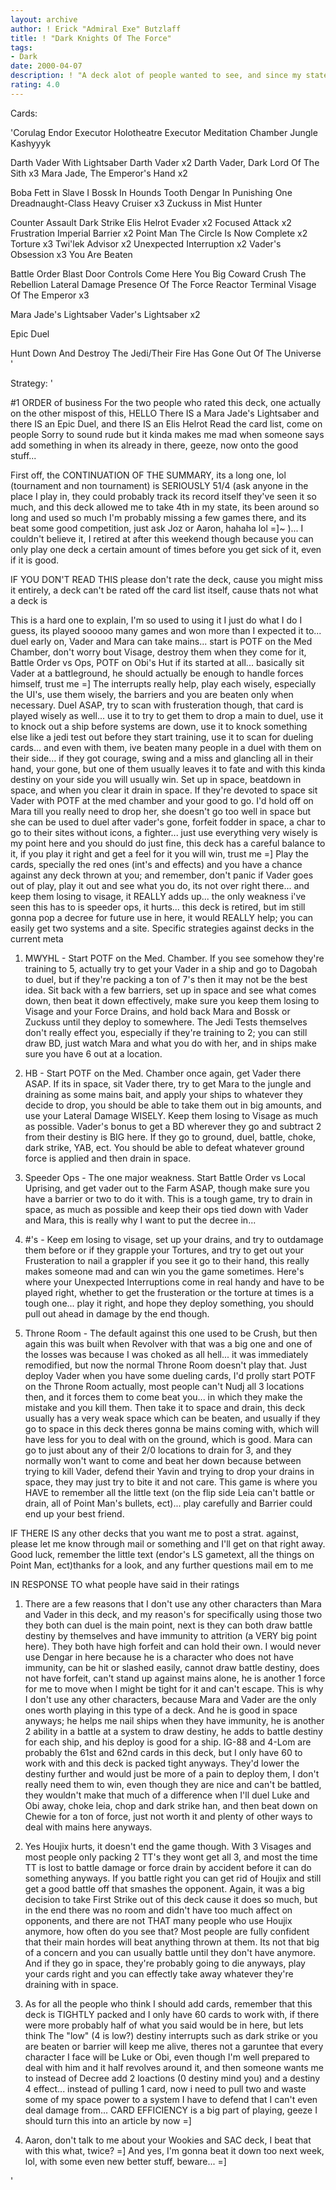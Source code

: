 ```yaml
---
layout: archive
author: ! Erick "Admiral Exe" Butzlaff
title: ! "Dark Knights Of The Force"
tags:
- Dark
date: 2000-04-07
description: ! "A deck alot of people wanted to see, and since my state is done here it is... out of its entire existance, made just after JP released, its cumulative record (I actually kept track on a little piece of paper in the deck box) (tournament and non tournament"
rating: 4.0
---
```

Cards: 

'Corulag
Endor
Executor Holotheatre
Executor Meditation Chamber
Jungle
Kashyyyk

Darth Vader With Lightsaber
Darth Vader  x2
Darth Vader, Dark Lord Of The Sith  x3
Mara Jade, The Emperor's Hand	x2

Boba Fett in Slave I
Bossk In Hounds Tooth
Dengar In Punishing One
Dreadnaught-Class Heavy Cruiser  x3
Zuckuss in Mist Hunter

Counter Assault
Dark Strike
Elis Helrot
Evader	x2
Focused Attack	x2
Frustration
Imperial Barrier  x2
Point Man
The Circle Is Now Complete  x2
Torture  x3
Twi'lek Advisor  x2
Unexpected Interruption  x2
Vader's Obsession  x3
You Are Beaten

Battle Order
Blast Door Controls
Come Here You Big Coward
Crush The Rebellion
Lateral Damage
Presence Of The Force
Reactor Terminal
Visage Of The Emperor  x3

Mara Jade's Lightsaber
Vader's Lightsaber  x2

Epic Duel

Hunt Down And Destroy The Jedi/Their Fire Has Gone Out Of The Universe	'

Strategy: '

#1 ORDER of business  For the two people who rated this deck, one actually on the other mispost of this, HELLO  There IS a Mara Jade's Lightsaber and there IS an Epic Duel, and there IS an Elis Helrot Read the card list, come on people  Sorry to sound rude but it kinda makes me mad when someone says add something in when its already in there, geeze, now onto the good stuff...


First off, the CONTINUATION OF THE SUMMARY, its a long one, lol (tournament and non tournament) is SERIOUSLY 51/4 (ask anyone in the place I play in, they could probably track its record itself they've seen it so much, and this deck allowed me to take 4th in my state, its been around so long and used so much I'm probably missing a few games there, and its beat some good competition, just ask Joz or Aaron, hahaha lol =]~ )... I couldn't believe it, I retired at after this weekend though because you can only play one deck a certain amount of times before you get sick of it, even if it is good.


IF YOU DON'T READ THIS please don't rate the deck, cause you might miss it entirely, a deck can't be rated off the card list itself, cause thats not what a deck is

This is a hard one to explain, I'm so used to using it I just do what I do I guess, its played sooooo many games and won more than I expected it to... duel early on, Vader and Mara can take mains... start is POTF on the Med Chamber, don't worry bout Visage, destroy them when they come for it, Battle Order vs Ops, POTF on Obi's Hut if its started at all... basically sit Vader at a battleground, he should actually be enough to handle forces himself, trust me =] The interrupts really help, play each wisely, especially the UI's, use them wisely, the barriers and you are beaten only when necessary.  Duel ASAP, try to scan with frusteration though, that card is played wisely as well... use it to try to get them to drop a main to duel, use it to knock out a ship before systems are down, use it to knock something else like a jedi test out before they start training, use it to scan for dueling cards... and even with them, ive beaten many people in a duel with them on their side... if they got courage, swing and a miss and glancling all in their hand, your gone, but one of them usually leaves it to fate and with this kinda destiny on your side you will usually win.  Set up in space, beatdown in space, and when you clear it drain in space.  If they're devoted to space sit Vader with POTF at the med chamber and your good to go.	I'd hold off on Mara till you really need to drop her, she doesn't go too well in space but she can be used to duel after vader's gone, forfeit fodder in space, a char to go to their sites without icons, a fighter... just use everything very wisely is my point here and you should do just fine, this deck has a careful balance to it, if you play it right and get a feel for it you will win, trust me =]  Play the cards, specially the red ones (int's and effects) and you have a chance against any deck thrown at you; and remember, don't panic if Vader goes out of play, play it out and see what you do, its not over right there... and keep them losing to visage, it REALLY adds up... the only weakness i've seen this has to is speeder ops, it hurts... this deck is retired, but im still gonna pop a decree for future use in here, it would REALLY help; you can easily get two systems and a site.  Specific strategies against decks in the current meta

1) MWYHL - Start POTF on the Med. Chamber.  If you see somehow they're training to 5, actually try to get your Vader in a ship and go to Dagobah to duel, but if they're packing a ton of 7's then it may not be the best idea. Sit back with a few barriers, set up in space and see what comes down, then beat it down effectively, make sure you keep them losing to Visage and your Force Drains, and hold back Mara and Bossk or Zuckuss until they deploy to somewhere.  The Jedi Tests themselves don't really effect you, especially if they're training to 2; you can still draw BD, just watch Mara and what you do with her, and in ships make sure you have 6 out at a location.

2) HB - Start POTF on the Med. Chamber once again, get Vader there ASAP.  If its in space, sit Vader there, try to get Mara to the jungle and draining as some mains bait, and apply your ships to whatever they decide to drop, you should be able to take them out in big amounts, and use your Lateral Damage WISELY.  Keep them losing to Visage as much as possible.  Vader's bonus to get a BD wherever they go and subtract 2 from their destiny is BIG here.  If they go to ground, duel, battle, choke, dark strike, YAB, ect.  You should be able to defeat whatever ground force is applied and then drain in space.

3) Speeder Ops - The one major weakness.  Start Battle Order vs Local Uprising, and get vader out to the Farm ASAP, though make sure you have a barrier or two to do it with.  This is a tough game, try to drain in space, as much as possible and keep their ops tied down with Vader and Mara, this is really why I want to put the decree in...

4) #'s - Keep em losing to visage, set up your drains, and try to outdamage them before or if they grapple your Tortures, and try to get out your Frusteration to nail a grappler if you see it go to their hand, this really makes someone mad and can win you the game sometimes.  Here's where your Unexpected Interruptions come in real handy and have to be played right, whether to get the frusteration or the torture at times is a tough one... play it right, and hope they deploy something, you should pull out ahead in damage by the end though.

5) Throne Room - The default against this one used to be Crush, but then again this was built when Revolver with that was a big one and one of the losses was because I was choked as all hell... it was immediately remodified, but now the normal Throne Room doesn't play that.  Just deploy Vader when you have some dueling cards, I'd prolly start POTF on the Throne Room actually, most people can't Nudj all 3 locations then, and it forces them to come beat you... in which they make the mistake and you kill them.  Then take it to space and drain, this deck usually has a very weak space which can be beaten, and usually if they go to space in this deck theres gonna be mains coming with, which will have less for you to deal with on the ground, which is good.  Mara can go to just about any of their 2/0 locations to drain for 3, and they normally won't want to come and beat her down because between trying to kill Vader, defend their Yavin and trying to drop your drains in space, they may just try to bite it and not care.  This game is where you HAVE to remember all the little text (on the flip side Leia can't battle or drain, all of Point Man's bullets, ect)...	play carefully and Barrier could end up your best friend.


IF THERE IS any other decks that you want me to post a strat. against, please let me know through mail or something and I'll get on that right away.  Good luck, remember the little text (endor's LS gametext, all the things on Point Man, ect)thanks for a look, and any further questions mail em to me


IN RESPONSE TO what people have said in their ratings
1)  There are a few reasons that I don't use any other characters than Mara and Vader in this deck, and my reason's for specifically using those two they both can duel is the main point, next is they can both draw battle destiny by themselves and have immunity to attrition (a VERY big point here).  They both have high forfeit and can hold their own.  I would never use Dengar in here because he is a character who does not have immunity, can be hit or slashed easily, cannot draw battle destiny, does not have forfeit, can't stand up against mains alone, he is another 1 force for me to move when I might be tight for it and can't escape.  This is why I don't use any other characters, because Mara and Vader are the only ones worth playing in this type of a deck.  And he is good in space anyways; he helps me nail ships when they have immunity, he is another 2 ability in a battle at a system to draw destiny, he adds to battle destiny for each ship, and his deploy is good for a ship.  IG-88 and 4-Lom are probably the 61st and 62nd cards in this deck, but I only have 60 to work with and this deck is packed tight anyways.	They'd lower the destiny further and would just be more of a pain to deploy them, I don't really need them to win, even though they are nice and can't be battled, they wouldn't make that much of a difference when I'll duel Luke and Obi away, choke leia, chop and dark strike han, and then beat down on Chewie for a ton of force, just not worth it and plenty of other ways to deal with mains here anyways.

2) Yes Houjix hurts, it doesn't end the game though.  With 3 Visages and most people only packing 2 TT's they wont get all 3, and most the time TT is lost to battle damage or force drain by accident before it can do something anyways. If you battle right you can get rid of Houjix and still get a good battle off that smashes the opponent.  Again, it was a big decision to take First Strike out of this deck cause it does so much, but in the end there was no room and didn't have too much affect on opponents, and there are not THAT many people who use Houjix anymore, how often do you see that?	Most people are fully confident that their main hordes will beat anything thrown at them.  Its not that big of a concern and you can usually battle until they don't have anymore.  And if they go in space, they're probably going to die anyways, play your cards right and you can effectly take away whatever they're draining with in space.

3) As for all the people who think I should add cards, remember that this deck is TIGHTLY packed and I only have 60 cards to work with, if there were more probably half of what you said would be in here, but lets think  The "low" (4 is low?) destiny interrupts such as dark strike or you are beaten or barrier will keep me alive, theres not a garuntee that every character I face will be Luke or Obi, even though I'm well prepared to deal with him and it half revolves around it, and then someone wants me to instead of Decree add 2 loactions (0 destiny mind you) and a destiny 4 effect... instead of pulling 1 card, now i need to pull two and waste some of my space power to a system I have to defend that I can't even deal damage from... CARD EFFICIENCY is a big part of playing, geeze I should turn this into an article by now =]

4) Aaron, don't talk to me about your Wookies and SAC deck, I beat that with this what, twice? =]  And yes, I'm gonna beat it down too next week, lol, with some even new better stuff, beware... =]


'